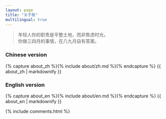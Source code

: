 ```yaml
---
layout: page
title: "关于我"
multilingual: true
---
```


<div class="zh post-container">
    <!--copied from markdown -->
    <blockquote><p>年轻人你的职责是平整土地，而非焦虑时光，<br>
    你做三四月的事情，在八九月自有答案。</p></blockquote>
    
</div>

### Chinese version 

<!-- Chinese Version -->
<div class="zh post-container">
    {% capture about_zh %}{% include about/zh.md %}{% endcapture %}
    {{ about_zh | markdownify }}
</div>

### English version

<!-- English Version -->
<div class="en post-container">
    {% capture about_en %}{% include about/en.md %}{% endcapture %}
    {{ about_en | markdownify }}
</div>


{% include comments.html %}

